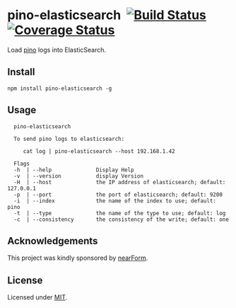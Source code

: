 # pino-elasticsearch&nbsp;&nbsp;[![Build Status](https://travis-ci.org/mcollina/pino-elasticsearch.svg)](https://travis-ci.org/mcollina/pino-elasticsearch)&nbsp;[![Coverage Status](https://coveralls.io/repos/github/mcollina/pino-elasticsearch/badge.svg?branch=master)](https://coveralls.io/github/mcollina/pino-elasticsearch?branch=master)

Load [pino](https://github.com/mcollina/pino) logs into ElasticSearch.

## Install

```
npm install pino-elasticsearch -g
```

## Usage

```
  pino-elasticsearch

  To send pino logs to elasticsearch:

     cat log | pino-elasticsearch --host 192.168.1.42

  Flags
  -h  | --help              Display Help
  -v  | --version           display Version
  -H  | --host              the IP address of elasticsearch; default: 127.0.0.1
  -p  | --port              the port of elasticsearch; default: 9200
  -i  | --index             the name of the index to use; default: pino
  -t  | --type              the name of the type to use; default: log
  -c  | --consistency       the consistency of the write; default: one
```

## Acknowledgements

This project was kindly sponsored by [nearForm](http://nearform.com).

## License

Licensed under [MIT](./LICENSE).
